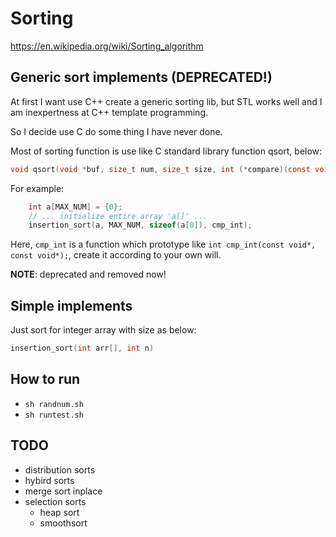 # Sorting

https://en.wikipedia.org/wiki/Sorting_algorithm

## Generic sort implements (**DEPRECATED!**)

At first I want use C++ create a generic sorting lib, but STL works well and I am inexpertness at C++ template programming.

So I decide use C do some thing I have never done.  

Most of sorting function is use like C standard library function qsort, below:
```c
void qsort(void *buf, size_t num, size_t size, int (*compare)(const void *, const void *));
```

For example:
```c
    int a[MAX_NUM] = {0};
    // ... initialize entire array 'a[]' ...
    insertion_sort(a, MAX_NUM, sizeof(a[0]), cmp_int);
```

Here, `cmp_int` is a function which prototype like `int cmp_int(const void*, const void*);`, create it according to your own will.

**NOTE**: deprecated and removed now!


## Simple implements
Just sort for integer array with size as below:
```c
insertion_sort(int arr[], int n)
```


## How to run
- `sh randnum.sh`
- `sh runtest.sh`


## TODO
- distribution sorts
- hybird sorts
- merge sort inplace
- selection sorts
  - heap sort
  - smoothsort
